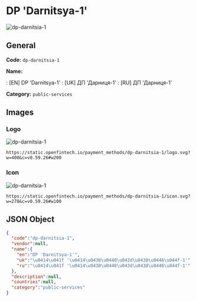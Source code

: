 
# DP 'Darnitsya-1' 
![dp-darnitsia-1](https://static.openfintech.io/payment_methods/dp-darnitsia-1/logo.svg?w=400&c=v0.59.26#w200)  

## General 
**Code:** `dp-darnitsia-1` 
 
**Name:** 
 
:	[EN] DP 'Darnitsya-1' 
:	[UK] ДП 'Дарниця-1' 
:	[RU] ДП 'Дарниця-1' 
 
**Category:** `public-services` 
 

## Images 

### Logo 
![dp-darnitsia-1](https://static.openfintech.io/payment_methods/dp-darnitsia-1/logo.svg?w=400&c=v0.59.26#w200)  

```
https://static.openfintech.io/payment_methods/dp-darnitsia-1/logo.svg?w=400&c=v0.59.26#w200
```  

### Icon 
![dp-darnitsia-1](https://static.openfintech.io/payment_methods/dp-darnitsia-1/icon.svg?w=278&c=v0.59.26#w100)  

```
https://static.openfintech.io/payment_methods/dp-darnitsia-1/icon.svg?w=278&c=v0.59.26#w100
```  

## JSON Object 

```json
{
  "code":"dp-darnitsia-1",
  "vendor":null,
  "name":{
    "en":"DP 'Darnitsya-1'",
    "uk":"\u0414\u041f '\u0414\u0430\u0440\u043d\u0438\u0446\u044f-1'",
    "ru":"\u0414\u041f '\u0414\u0430\u0440\u043d\u0438\u0446\u044f-1'"
  },
  "description":null,
  "countries":null,
  "category":"public-services"
}
```  
